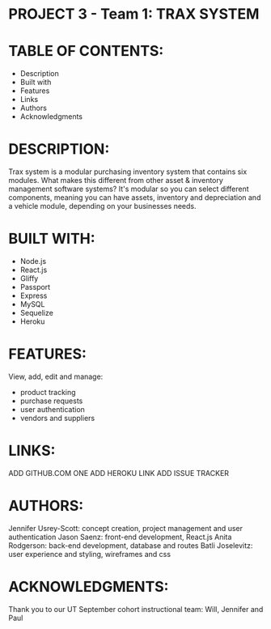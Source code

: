 
# PROJECT 3 - Team 1: TRAX SYSTEM

# TABLE OF CONTENTS:
- Description
- Built with
- Features
- Links
- Authors
- Acknowledgments

# DESCRIPTION:
Trax system is a modular purchasing inventory system that contains six modules. What makes this different from other asset & inventory management software systems? It's modular so you can select different components, meaning you can have assets, inventory and depreciation and a vehicle module, depending on your businesses needs.

# BUILT WITH:
- Node.js
- React.js
- Gliffy
- Passport
- Express
- MySQL
- Sequelize
- Heroku

# FEATURES:
View, add, edit and manage:
 - product tracking
 - purchase requests
 - user authentication
 - vendors and suppliers

# LINKS:
ADD GITHUB.COM ONE
ADD HEROKU LINK
ADD ISSUE TRACKER 

# AUTHORS:
Jennifer Usrey-Scott: concept creation, project management and user authentication
Jason Saenz: front-end development, React.js
Anita Rodgerson: back-end development, database and routes
Batli Joselevitz: user experience and styling, wireframes and css

# ACKNOWLEDGMENTS:

Thank you to our UT September cohort instructional team: Will, Jennifer and Paul